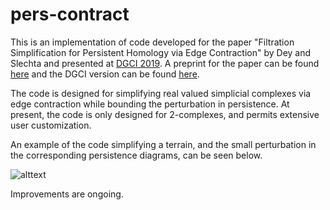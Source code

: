 # pers-contract
This is an implementation of code developed for the paper "Filtration Simplification for Persistent Homology via Edge Contraction" by Dey and Slechta and presented at [DGCI 2019](https://dgci2019.sciencesconf.org/). A preprint for the paper can be found [here](https://arxiv.org/abs/1810.04388) and the DGCI version can be found [here](https://link.springer.com/chapter/10.1007/978-3-030-14085-4_8).

The code is designed for simplifying real valued simplicial complexes via edge contraction while bounding the perturbation in persistence. At present, the code is only designed for 2-complexes, and permits extensive user customization. 

An example of the code simplifying a terrain, and the small perturbation in the corresponding persistence diagrams, can be seen below. 

![alttext](http://web.cse.ohio-state.edu/~dey.8/Filter-simp.jpg "Original terrain, original persistence diagram, contracted terrain, contracted persistence diagram") 

Improvements are ongoing. 
